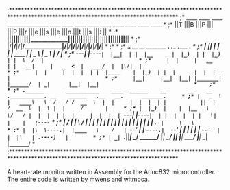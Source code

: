 ;********************************************************************************************************************************
;*  ____ ____ ____ _______________ ____ ____ ____ ____ ____ ____ ____ ____ ____ 						*
;* ||T |||B |||P |||             |||P |||r |||e |||s |||e |||n |||t |||s |||: ||						*
;* ||__|||__|||__|||_____________|||__|||__|||__|||__|||__|||__|||__|||__|||__||						*
;* |/__\|/__\|/__\|/_____________\|/__\|/__\|/__\|/__\|/__\|/__\|/__\|/__\|/__\|						*
;* 																*
;* .___________. __    __   _______    .______   .______   .___  ___. 								*
;* |           ||  |  |  | |   ____|   |   _  \  |   _  \  |   \/   | 								*
;*  ---|  |----`|  |__|  | |  |__      |  |_)  | |  |_)  | |  \  /  | 								*
;*     |  |     |   __   | |   __|     |   _  <  |   ___/  |  |\/|  | 								*
;*     |  |     |  |  |  | |  |____    |  |_)  | |  |      |  |  |  | 								*
;*     |__|     |__|  |__| |_______|   |______/  | _|      |__|  |__| 								*	
;*                                                                   								*
;* .______       ___________    ____  ______    __       __    __  .___________. __    ______   .__   __.      _______.		*
;* |   _  \     |   ____\   \  /   / /  __  \  |  |     |  |  |  | |           ||  |  /  __  \  |  \ |  |     /       |		*
;* |  |_)  |    |  |__   \   \/   / |  |  |  | |  |     |  |  |  | `---|  |----`|  | |  |  |  | |   \|  |    |   (----`		*
;* |      /     |   __|   \      /  |  |  |  | |  |     |  |  |  |     |  |     |  | |  |  |  | |  . `  |     \   \    		*
;* |  |\  \----.|  |____   \    /   |  `--'  | |  `----.|  `--'  |     |  |     |  | |  `--'  | |  |\   | .----)   |   		*
;* | _| `._____||_______|   \__/     \______/  |_______| \______/      |__|     |__|  \______/  |__| \__| |_______/    		*	
;********************************************************************************************************************************  

A heart-rate monitor written in Assembly for the Aduc832 microcontroller. The entire code is written by mwens and witmoca.
